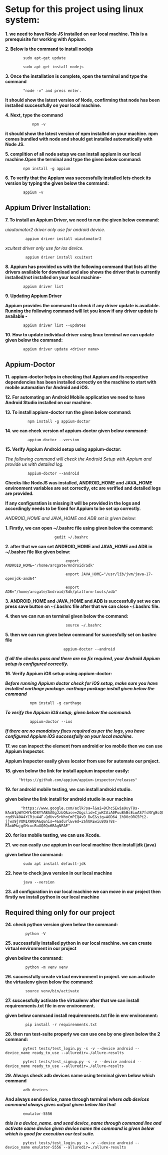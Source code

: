 # Setup for this project using linux system:

**1. we need to have Node JS installed on our local machine. This is a prerequisite for working with Appium.**

**2. Below is the command to install nodejs**

            sudo apt-get update

            sudo apt-get install nodejs

**3. Once the installation is complete, open the terminal and type the command**

            "node -v" and press enter.

**It should show the latest version of Node, confirming that node has been installed successfully on your local machine.**

**4. Next, type the command**

                npm -v

**it should show the latest version of npm installed on your machine. npm comes bundled with node and should get installed automatically with Node JS.**

**5. complition of all node setup we can install appium in our local machine.Open the terminal and type the given below command:**

            npm install -g appium

**6. To verify that the Appium was successfully installed lets check its version by typing the given below the command:**

            appium -v

## Appium Driver Installation:

**7. To install an Appium Driver, we need to run the given below command:**

*uiautomator2 driver only use for android device.*

             appium driver install uiautomator2

*xcuitest driver only use for ios device.*

             appium driver install xcuitest

**8. Appium has provided us with the following command that lists all the drivers available for download and also shows the driver that is currently installed/not installed on your local machine-**

            appium driver list

**9. Updating Appium Driver**

**Appium provides the command to check if any driver update is available. Running the following command will let you know if any driver update is available -**

            appium driver list --updates

**10. How to update individual driver using linux terminal we can update given below the command:**

            appium driver update <driver name>

## Appium-Doctor

**11. appium-doctor helps in checking that Appium and its respective dependencies has been installed correctly on the machine to start with mobile automation for Android and iOS.**

**12. For automating an Android Mobile application we need to have Android Studio installed on our machine.**

**13. To install appium-doctor run the given below command:**

              npm install -g appium-doctor


**14. we can check version of appium-doctor given below command:**

              appium-doctor --version

**15. Verify Appium Android setup using appium-doctor:**

*The following command will check the Android Setup with Appium and provide us with detailed log.*

              appium-doctor --android


__Checks like NodeJS was installed, ANDROID_HOME and JAVA_HOME environment variables are set correctly,
etc are verified and detailed logs are provided.__

__If any configuration is missing it will be provided in the logs and accordingly needs to be
fixed for Appium to be set up correctly.__

*ANDROID_HOME and JAVA_HOME and ADB set is given below:*

__1. Firstly, we can open ~/.bashrc file using given below the command:__

                          gedit ~/.bashrc

__2. after that we can set ANDROID_HOME and JAVA_HOME and ADB in ~/.bashrc file like given below:__

                               export ANDROID_HOME='/home/arcgate/Android/Sdk'

                               export JAVA_HOME="/usr/lib/jvm/java-17-openjdk-amd64"

                               export ADB="/home/arcgate/Android/Sdk/platform-tools/adb"


__3. ANDROID_HOME and JAVA_HOME and ADB is successfully set we can press save button on ~/.bashrc file after that we can close ~/.bashrc file.__

__4. then we can run on terminal given below the command:__

                               source ~/.bashrc

__5. then we can run given below command for succesfully set on bashrc file__

                              appium-doctor --android


***If all the checks pass and there are no fix required, your Android Appium setup is configured correctly.***

**16. Verify Appium iOS setup using appium-doctor:**

***Before running Appium doctor check for iOS setup, make sure you have installed carthage package. carthage package install given below the command***

               npm install -g carthage

***To verify the Appium iOS setup, given below the command:***

               appium-doctor --ios

***If there are no mandatory fixes required as per the logs, you have configured Appium iOS successfully on your local machine.***


**17. we can inspect the element from android or ios mobile then we can use Appium Inspector.**
        
__Appium Inspector easily gives locator from use for automate our project.__

**18. given below the link for install appium inspector easily:**

          "https://github.com/appium/appium-inspector/releases"


**19. for android mobile testing, we can install android studio.**

__given below the link install for android studio in our machine__

           "https://www.google.com/aclk?sa=l&ai=DChcSEwie9uyT8s-EAxW1pWYCHYk4D8YYABAAGgJzbQ&ase=2&gclid=CjwKCAiA0PuuBhBsEiwAS7fsNYgBcQC1tueO08R3jyRwv2sTuh-rgd9V40A4YCRiu44F-QdUvv5rNhoCmPIQAvD_BwE&sig=AOD64_1hD0cORG5Pi2-jjws9jVQMIXW00A&q&nis=4&adurl&ved=2ahUKEwiu8OaT8s-EAxWMwjgGHcxcBuUQ0Qx6BAgNEAE"

**20. for ios mobile testing, we can use Xcode.**

**21. we can easily use appium in our local machine then install jdk (java)**

__given below the command:__

            sudo apt install default-jdk

**22. how to check java version in our local machine**

            java --version

**23. all configuration in our local machine we can move in our project then firstly we install python in our local machine**

## Required thing only for our project

**24. check python version given below the command:**

             python -V

**25. successfully installed python in our local machine. we can create virtual environment in our project**

__given below the command:__

             python -m venv venv

**26. successfully create virtaul environment in project. we can activate the virtualenv given below the command:**

             source venv/bin/activate

**27. successfully activate the virtualenv after that we can install requirenments.txt file in env environment.**

__given below command install requirenments.txt file in env environment:__

             pip install -r requirenments.txt


**28. then run test-suite properly we can use one by one given below the 2 command:**


            pytest tests/test_login.py -s -v --device android --device_name ready_to_use --alluredir=./allure-results

            pytest tests/test_signup.py -s -v --device android --device_name ready_to_use --alluredir=./allure-results

**29. Always check adb devices name using terminal given below which command**

            adb devices

__And always send device_name through terminal__
***where adb devices command always gives output given below like that***

            emulator-5556

***this is a device_name. and send device_name through command line and activate same device given device name***
***the command is given below which is good for execution our test suite.***

            pytest tests/test_login.py -s -v --device android --device_name emulator-5556 --alluredir=./allure-results
